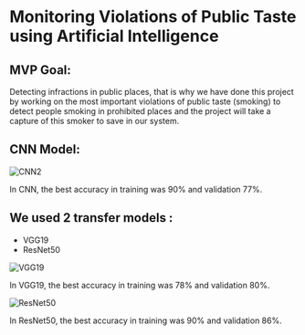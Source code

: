 # Monitoring Violations of Public Taste using Artificial Intelligence

## MVP Goal:
Detecting infractions in public places, that is why we have done this project by working on the most important violations of public taste (smoking) to detect people smoking in prohibited places and the project will take a capture of this smoker to save in our system.


## CNN Model: 



![CNN2](https://user-images.githubusercontent.com/93095814/149220077-572e6336-8372-49c1-aad8-462561896b25.png)


In CNN, the best accuracy in training was 90% and validation 77%.

## We used 2 transfer models :

* VGG19
* ResNet50




![VGG19](https://user-images.githubusercontent.com/93095814/149218769-49668dc1-da75-4c92-a86d-8b0e4d1c0630.png)

 In VGG19, the best accuracy in training was 78% and validation 80%.
 
 ![ResNet50](https://user-images.githubusercontent.com/93095814/149219464-f3eb18af-eeed-4f4d-aafc-78c8b6bc7a33.png)
 
 
 In ResNet50, the best accuracy in training was 90% and validation 86%.
